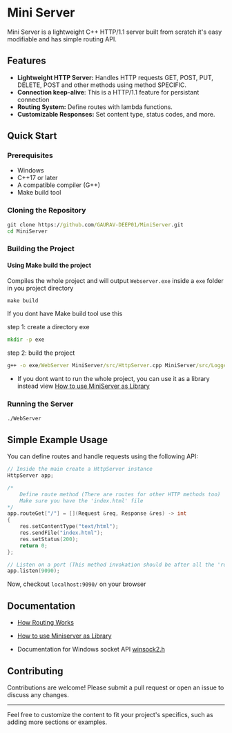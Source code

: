 # Mini Server

Mini Server is a lightweight C++ HTTP/1.1 server built from scratch it's easy modifiable and has simple routing API.

## Features

- **Lightweight HTTP Server:** Handles HTTP requests GET, POST, PUT, DELETE, POST and other methods using method SPECIFIC.
- **Connection keep-alive**: This is a HTTP/1.1 feature for persistant connection
- **Routing System:** Define routes with lambda functions.
- **Customizable Responses:** Set content type, status codes, and more.

## Quick Start

### Prerequisites

- Windows
- C++17 or later
- A compatible compiler (G++)
- Make build tool

### Cloning the Repository

```cmd
git clone https://github.com/GAURAV-DEEP01/MiniServer.git
cd MiniServer
```

### Building the Project

#### Using Make build the project

Compiles the whole project and will output `Webserver.exe` inside a `exe` folder in you project directory

```cmd
make build
```

If you dont have Make build tool use this

step 1: create a directory exe

```cmd
mkdir -p exe
```

step 2: build the project

```cmd
g++ -o exe/WebServer MiniServer/src/HttpServer.cpp MiniServer/src/Logger.cpp MiniServer/src/RequestHandler.cpp MiniServer/src/HttpRequest.cpp MiniServer/src/HttpResponse.cpp -lws2_32 server.cpp -IMiniServer/include
```

- If you dont want to run the whole project, you can use it as a library instead view [How to use MiniServer as Library](/Documentation/Library.md)

### Running the Server

```cmd
./WebServer
```

## Simple Example Usage

You can define routes and handle requests using the following API:

```cpp
// Inside the main create a HttpServer instance
HttpServer app;

/*
    Define route method (There are routes for other HTTP methods too)
    Make sure you have the 'index.html' file
*/
app.routeGet["/"] = [](Request &req, Response &res) -> int
{
    res.setContentType("text/html");
    res.sendFile("index.html");
    res.setStatus(200);
    return 0;
};

// Listen on a port (This method invokation should be after all the 'route' definition)
app.listen(9090);
```

Now, checkout `localhost:9090/` on your browser

## Documentation

- [How Routing Works](/Documentation/Routes.md)
- [How to use Miniserver as Library](/Documentation/Library.md)

- Documentation for Windows socket API [winsock2.h](https://learn.microsoft.com/en-us/windows/win32/api/winsock2/)

## Contributing

Contributions are welcome! Please submit a pull request or open an issue to discuss any changes.

---

Feel free to customize the content to fit your project's specifics, such as adding more sections or examples.
